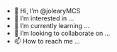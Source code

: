 - 👋 Hi, I’m @jolearyMCS
- 👀 I’m interested in ...
- 🌱 I’m currently learning ...
- 💞️ I’m looking to collaborate on ...
- 📫 How to reach me ...

<!---
jolearyMCS/jolearyMCS is a ✨ special ✨ repository because its `README.md` (this file) appears on your GitHub profile.
You can click the Preview link to take a look at your changes.
--->
